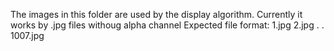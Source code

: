 The images in this folder are used by the display algorithm. Currently it works by .jpg files withoug alpha channel
Expected file format:
1.jpg
2.jpg
.
.
1007.jpg
